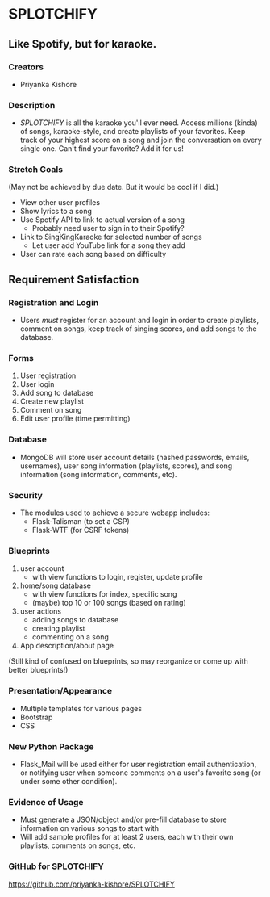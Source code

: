 # SPLOTCHIFY
## Like Spotify, but for karaoke.


### Creators
- Priyanka Kishore

### Description
- *SPLOTCHIFY* is all the karaoke you'll ever need. Access millions (kinda) of songs, karaoke-style, and create playlists of your favorites. Keep track of your highest score on a song and join the conversation on every single one. Can't find your favorite? Add it for us!

### Stretch Goals
(May not be achieved by due date. But it would be cool if I did.)
- View other user profiles
- Show lyrics to a song
- Use Spotify API to link to actual version of a song
    - Probably need user to sign in to their Spotify?
- Link to SingKingKaraoke for selected number of songs
    - Let user add YouTube link for a song they add
- User can rate each song based on difficulty


## Requirement Satisfaction

### Registration and Login
- Users *must* register for an account and login in order to create playlists, comment on songs, keep track of singing scores, and add songs to the database.

### Forms
1. User registration
2. User login
3. Add song to database
4. Create new playlist
5. Comment on song
6. Edit user profile (time permitting)

### Database
- MongoDB will store user account details (hashed passwords, emails, usernames), user song information (playlists, scores), and song information (song information, comments, etc).

### Security
- The modules used to achieve a secure webapp includes:
    - Flask-Talisman (to set a CSP)
    - Flask-WTF (for CSRF tokens)

### Blueprints
1. user account
    - with view functions to login, register, update profile
2. home/song database
    - with view functions for index, specific song
    - (maybe) top 10 or 100 songs (based on rating)
3. user actions
    - adding songs to database
    - creating playlist
    - commenting on a song
4. App description/about page

(Still kind of confused on blueprints, so may reorganize or come up with better blueprints!)

### Presentation/Appearance
- Multiple templates for various pages
- Bootstrap
- CSS

### New Python Package
- Flask_Mail will be used either for user registration email authentication, or notifying user when someone comments on a user's favorite song (or under some other condition).

### Evidence of Usage
- Must generate a JSON/object and/or pre-fill database to store information on various songs to start with
- Will add sample profiles for at least 2 users, each with their own playlists, comments on songs, etc.

### GitHub for SPLOTCHIFY
https://github.com/priyanka-kishore/SPLOTCHIFY
